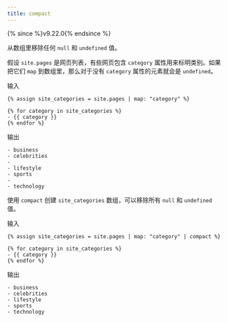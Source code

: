 ```yaml
---
title: compact
---
```


{% since %}v9.22.0{% endsince %}

从数组里移除任何 `null` 和 `undefined` 值。

假设 `site.pages` 是网页列表，有些网页包含 `category` 属性用来标明类别。如果把它们 `map` 到数组里，那么对于没有 `category` 属性的元素就会是 `undefined`。

输入
```liquid
{% assign site_categories = site.pages | map: "category" %}

{% for category in site_categories %}
- {{ category }}
{% endfor %}
```

输出
```text
- business
- celebrities
-
- lifestyle
- sports
-
- technology
```

使用 `compact` 创建 `site_categories` 数组，可以移除所有 `null` 和 `undefined` 值。

输入
```liquid
{% assign site_categories = site.pages | map: "category" | compact %}

{% for category in site_categories %}
- {{ category }}
{% endfor %}
```

输出
```text
- business
- celebrities
- lifestyle
- sports
- technology
```
